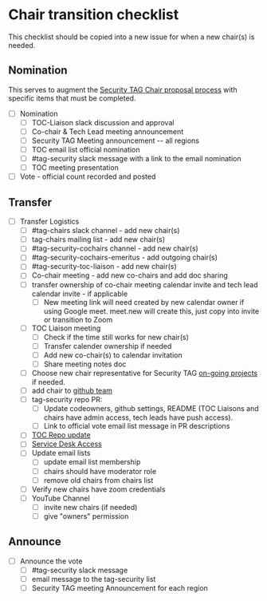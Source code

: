 # Chair transition checklist

This checklist should be copied into a new issue for when a new chair(s) is needed.

## Nomination

This serves to augment the [Security TAG Chair proposal
process](chair-proposal-process.md) with specific items that must be completed.

* [ ] Nomination
  * [ ] TOC-Liaison slack discussion and approval
  * [ ] Co-chair & Tech Lead meeting announcement
  * [ ] Security TAG Meeting announcement -- all regions
  * [ ] TOC email list official nomination
  * [ ] #tag-security slack message with a link to the email nomination
  * [ ] TOC meeting presentation
* [ ] Vote - official count recorded and posted

## Transfer

* [ ] Transfer Logistics
  * [ ] #tag-chairs slack channel - add new chair(s)
  * [ ] tag-chairs mailing list - add new chair(s)
  * [ ] #tag-security-cochairs channel - add new chair(s)
  * [ ] #tag-security-cochairs-emeritus - add outgoing chair(s)
  * [ ] #tag-security-toc-liaison - add new chair(s)
  * [ ] Co-chair meeting - add new co-chairs and add doc sharing
  * [ ] transfer ownership of co-chair meeting calendar invite
    and tech lead calendar invite - if applicable
    * [ ] New meeting link will need created by new calendar owner if using
      Google meet.  meet.new will create this, just copy into invite or
      transition to Zoom
  * [ ] TOC Liaison meeting
    * [ ] Check if the time still works for new chair(s)
    * [ ] Transfer calender ownership if needed
    * [ ] Add new co-chair(s) to calendar invitation
    * [ ] Share meeting notes doc
  * [ ] Choose new chair representative for Security TAG [on-going
    projects](https://github.com/cncf/tag-security#on-going-projects) if needed.
  * [ ] add chair to [github team](https://github.com/orgs/cncf/teams/sig-security/)
  * [ ] tag-security repo PR:
    * [ ] Update codeowners, github settings, README (TOC Liaisons and chairs
      have admin access, tech leads have push access).
    * [ ] Link to official vote email list message in PR descriptions
  * [ ] [TOC Repo update](https://github.com/cncf/toc/blob/main/tags/security.md)
  * [ ] [Service Desk Access](https://cncfservicedesk.atlassian.net/servicedesk/customer/portal/1)
  * [ ] Update email lists
    * [ ] update email list membership
    * [ ] chairs should have moderator role
    * [ ] remove old chairs from chairs list
  * [ ] Verify new chairs have zoom credentials
  * [ ] YouTube Channel
    * [ ] invite new chairs (if needed)
    * [ ] give "owners" permission

## Announce

* [ ] Announce the vote
  * [ ] #tag-security slack message
  * [ ] email message to the tag-security list
  * [ ] Security TAG meeting Announcement for each region

